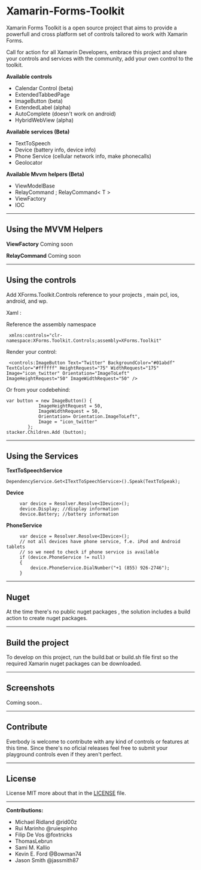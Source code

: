 Xamarin-Forms-Toolkit
=====================

Xamarin Forms Toolkit is a open source project that aims to provide a powerfull and cross platform set of controls tailored to work with Xamarin Forms.

Call for action for all Xamarin Developers, embrace this project and share your controls and services with the community, add your own control to the toolkit.

**Available controls**

 - Calendar Control (beta)  
 - ExtendedTabbedPage  
 - ImageButton (beta)
 - ExtendedLabel (alpha)
 - AutoComplete (doesn't work on android)
 - HybridWebView (alpha)

**Available services (Beta)**

 - TextToSpeech 
 - Device (battery info, device info)
 - Phone Service (cellular network info, make phonecalls)
 - Geolocator

**Available Mvvm helpers (Beta)**

 - ViewModelBase 
 - RelayCommand ; RelayCommand< T >
 - ViewFactory
 - IOC
 
_________________

Using the MVVM Helpers
-----------

**ViewFactory**
Coming soon

**RelayCommand**
Coming soon

_________________

Using the controls
-----------

Add XForms.Toolkit.Controls reference to your projects , main pcl, ios, android, and wp.

Xaml :

Reference the assembly namespace 

     xmlns:controls="clr-namespace:XForms.Toolkit.Controls;assembly=XForms.Toolkit"

Render your control:

     <controls:ImageButton Text="Twitter" BackgroundColor="#01abdf" TextColor="#ffffff" HeightRequest="75" WidthRequest="175" Image="icon_twitter" Orientation="ImageToLeft"  ImageHeightRequest="50" ImageWidthRequest="50" />
      
Or from your codebehind:


	var button = new ImageButton() {
				ImageHeightRequest = 50,
				ImageWidthRequest = 50,
				Orientation= Orientation.ImageToLeft",
				Image = "icon_twitter"
			};
	stacker.Children.Add (button);
	
_________________

Using the Services
-----------
**TextToSpeechService** 

	DependencyService.Get<ITextToSpeechService>().Speak(TextToSpeak);
	
**Device** 

	     var device = Resolver.Resolve<IDevice>();
	     device.Display; //display information
	     device.Battery; //battery information

	
**PhoneService** 

	     var device = Resolver.Resolve<IDevice>();
	     // not all devices have phone service, f.e. iPod and Android tablets
	     // so we need to check if phone service is available
	     if (device.PhoneService != null)
	     {
	         device.PhoneService.DialNumber("+1 (855) 926-2746");
	     }

_______________

Nuget
--------------

At the time there's no public nuget packages , the solution includes a build action to create nuget packages.


_________________

Build the project
--------------

To develop on this project, run the build.bat or build.sh file first so the required Xamarin nuget packages can be downloaded.


_________________

Screenshots
-----------
Coming soon..

__________________

Contribute
-----------

Everbody is welcome to contribute with any kind of controls or features at this time. Since there's no oficial releases feel free to submit your playground controls even if they aren't perfect. 
__________________

License
-----------

License MIT more about that in the [LICENSE][1] file. 
__________________

**Contributions:**
 - Michael Ridland @rid00z 
 - Rui Marinho @ruiespinho 
 - Filip De Vos @foxtricks 
 - ThomasLebrun 
 - Sami M. Kallio 
 - Kevin E. Ford @Bowman74
 - Jason Smith @jassmith87 

  [1]: https://github.com/XForms/XForms-Toolkit/blob/master/LICENSE
